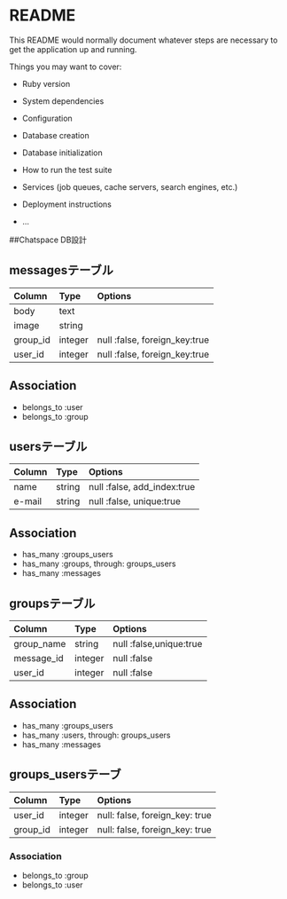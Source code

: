 # README

This README would normally document whatever steps are necessary to get the
application up and running.

Things you may want to cover:

* Ruby version

* System dependencies

* Configuration

* Database creation

* Database initialization

* How to run the test suite

* Services (job queues, cache servers, search engines, etc.)

* Deployment instructions

* ...

##Chatspace DB設計

## messagesテーブル
|Column|Type|Options|
|:------|:----|:-------|
|body|text||
|image|string||
|group_id|integer|null :false, foreign_key:true|
|user_id|integer|null :false, foreign_key:true|
 ## Association
 - belongs_to :user
 - belongs_to :group

 ## usersテーブル
|Column|Type|Options|
|:------|:----|:-------|
|name|string|null :false, add_index:true|
|e-mail|string|null :false, unique:true|
 ## Association
 - has_many :groups_users
 - has_many :groups, through: groups_users
 - has_many :messages

 ## groupsテーブル
|Column|Type|Options|
|:------|:----|:-------|
|group_name|string|null :false,unique:true|
|message_id|integer|null :false|
|user_id|integer|null :false|
 ## Association
 - has_many :groups_users
 - has_many :users, through: groups_users
 - has_many :messages


 ## groups_usersテーブ
|Column|Type|Options|
|:------|:----|:-------|
|user_id|integer|null: false, foreign_key: true|
|group_id|integer|null: false, foreign_key: true|
### Association
- belongs_to :group
- belongs_to :user